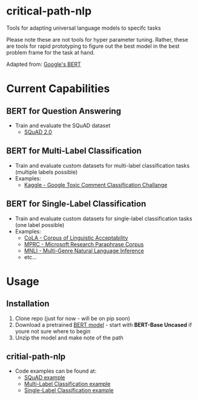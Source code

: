 # critical-path-nlp
Tools for adapting universal language models to specifc tasks

Please note these are not tools for hyper parameter tuning. 
Rather, these are tools for rapid prototyping to figure out the best model in the best problem frame for the task at hand.

Adapted from: [Google's BERT](https://github.com/google-research/bert)


# Current Capabilities

## BERT for Question Answering

* Train and evaluate the SQuAD dataset
  + [SQuAD 2.0](https://rajpurkar.github.io/SQuAD-explorer/)
  
## BERT for Multi-Label Classification

* Train and evaluate custom datasets for multi-label classification tasks (multiple labels possible)
* Examples:
  + [Kaggle - Google Toxic Comment Classification Challange](https://www.kaggle.com/c/jigsaw-toxic-comment-classification-challenge)

## BERT for Single-Label Classification

* Train and evaluate custom datasets for single-label classification tasks (one label possible)
* Examples:
  + [CoLA - Corpus of Linguistic Acceptability](https://nyu-mll.github.io/CoLA/)
  + [MPRC - Microsoft Research Paraphrase Corpus](http://nlpprogress.com/english/semantic_textual_similarity.html)
  + [MNLI - Multi-Genre Natural Language Inference](https://www.nyu.edu/projects/bowman/multinli/)
  + etc...
  

# Usage

## Installation
1. Clone repo (just for now - will be on pip soon)
2. Download a pretrained [BERT model](https://github.com/google-research/bert#pre-trained-models) - start with **BERT-Base Uncased** if youre not sure where to begin
3. Unzip the model and make note of the path

## critial-path-nlp
* Code examples can be found at:
  + [SQuAD example](..blob/master/bert_squad_example.py)
  + [Multi-Label Classification example](../blob/master/bert_multilabel_example.py)
  + [Single-Label Classification example](../blob/master/bert_classifier_example.py)
  





